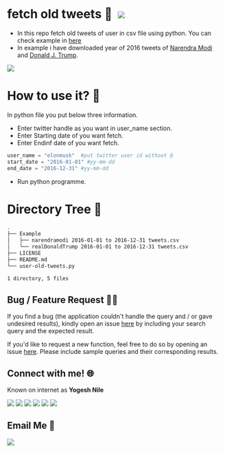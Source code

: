# fetch old tweets :notebook: &nbsp;[![](https://camo.githubusercontent.com/17fa56d1fbad7bb4082c9711a77b984b85e79446/68747470733a2f2f696d672e736869656c64732e696f2f62616467652f507974686f6e2d332e362d627269676874677265656e2e737667)](https://python.org)

 - In this repo fetch old tweets of user in csv file using python. You can check example in [here](https://github.com/yogeshnile/fetch-old-tweets/tree/master/Example)
 - In example i have downloaded year of 2016 tweets of [Narendra Modi](https://twitter.com/narendramodi) and [Donald J. Trump](https://twitter.com/realDonaldTrump).
 
 
[![](https://camo.githubusercontent.com/2fb0723ef80f8d87a51218680e209c66f213edf8/68747470733a2f2f666f7274686562616467652e636f6d2f696d616765732f6261646765732f6d6164652d776974682d707974686f6e2e737667)](https://python.org)

# How to use it? :thinking:
In python file you put below three information.
 - Enter twitter handle as you want in user_name section.
 - Enter Starting date of you want fetch.
 - Enter Endinf date of you want fetch.
```python
user_name = "elonmusk"  #put twitter user id without @
start_date = "2016-01-01" #yy-mm-dd
end_date = "2016-12-31" #yy-mm-dd
```
 - Run python programme.

# Directory Tree :cactus:
```bash
.
├── Example
│   ├── narendramodi 2016-01-01 to 2016-12-31 tweets.csv
│   └── realDonaldTrump 2016-01-01 to 2016-12-31 tweets.csv
├── LICENSE
├── README.md
└── user-old-tweets.py

1 directory, 5 files
```

## Bug / Feature Request :man_technologist:
If you find a bug (the application couldn't handle the query and / or gave undesired results), kindly open an issue [here](https://github.com/yogeshnile/fetch-old-tweets/issues/new) by including your search query and the expected result.

If you'd like to request a new function, feel free to do so by opening an issue [here](https://github.com/yogeshnile/fetch-old-tweets/issues/new). Please include sample queries and their corresponding results.



## Connect with me! 🌐
Known on internet as **Yogesh Nile**

[![][I_LinkedIn]][LinkedIn]  [![][I_Github]][Github] [![][I_Twitter]][Twitter] [![][I_Telegram]][Telegram] [![][I_Instagram]][Instagram]  [![][I_Instagram Personal]][Instagram Personal]

## Email Me :e-mail:

[![][I_Email]][E-mail]


[LinkedIn]: https://bit.ly/2Ky3ho6
[Github]: https://www.github.com/yogeshnile/
[Twitter]: https://bit.ly/3dbLJLC
[Telegram]: https://t.me/yogeshnile
[Instagram]: https://bit.ly/3b9Qeo4
[Instagram Personal]: https://bit.ly/32SXHV0
[E-mail]: mailto:yogeshnile.work4u@gmail.com

[I_LinkedIn]: https://img.icons8.com/bubbles/100/000000/linkedin.png
[I_Github]: https://img.icons8.com/bubbles/100/000000/github.png
[I_Twitter]: https://img.icons8.com/bubbles/100/000000/twitter.png
[I_Telegram]: https://img.icons8.com/bubbles/100/000000/telegram-app.png
[I_Instagram]: https://img.icons8.com/bubbles/100/000000/instagram-new.png
[I_Instagram Personal]: https://img.icons8.com/bubbles/100/000000/instagram.png
[I_Email]: https://img.icons8.com/bubbles/100/000000/secured-letter.png
